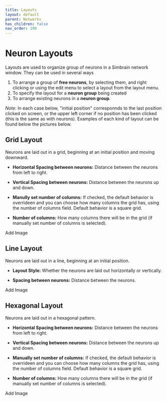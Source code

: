 ```yaml
---
title: Layouts
layout: default
parent: Networks
has_children: false
nav_order: 190
---
```


# Neuron Layouts

Layouts are used to organize group of neurons in a Simbrain network window. They can be used in several ways

1. To arrange a group of **free neurons**, by selecting them, and right clicking or using the edit menu to select a layout from the layout menu.
2. To specify the layout for a **neuron group** being created
3. To arrange existing neurons in a **neuron group**.

*Note*: In each case below, "initial position" corresponnds to the last position clicked on screen, or the upper left corner if no position has been clicked (this is the same as with neurons). Examples of each kind of layout can be found below the pictures below.

## Grid Layout

Neurons are laid out in a grid, beginning at an initial position and moving downward.

- **Horizontal Spacing between neurons:** Distance between the neurons from left to right.

- **Vertical Spacing between neurons:** Distance between the neurons up and down.

- **Manully set number of columns:** If checked, the default behavior is overrideen and you can choose how many columns the grid has, using the number of columns field.  Default behavior is a square grid.

- **Number of columns:** How many columns there will be in the grid (if manually set number of columns is selected).

<!-- TODO --> Add Image

## Line Layout

Neurons are laid out in a line, beginning at an initial position.

- **Layout Style:** Whether the neurons are laid out horizontally or vertically.

- **Spacing between neurons:** Distance between the neurons.

<!-- TODO --> Add Image

## Hexagonal Layout

Neurons are laid out in a hexagonal pattern.

- **Horizontal Spacing between neurons:** Distance between the neurons from left to right.

- **Vertical Spacing between neurons:** Distance between the neurons up and down.

- **Manually set number of columns:** If checked, the default behavior is overrideen and you can choose how many columns the grid has, using the number of columns field.  Default behavior is a square grid.

- **Number of columns:** How many columns there will be in the grid (if manually set number of columns is selected).

<!-- TODO --> Add Image
